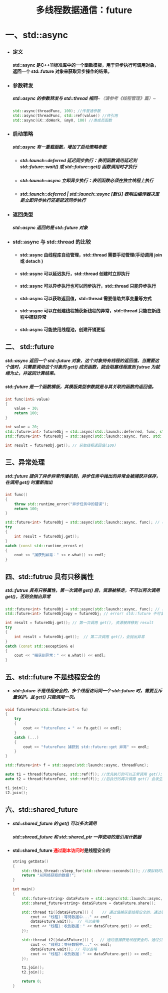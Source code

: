 <h1 align = "center">多线程数据通信：future</h1>

# 一、std::async 

+ ### 定义

  #### std::async 是C++11标准库中的一个函数模板，用于异步执行可调用对象，返回一个 std::future 对象来获取异步操作的结果。 

  

+ ### 参数转发

  ##### std::async 的参数转发与 std::thread 相同<font color='gray'>~（请参考《线程管理》篇）~</font>

  ```c++
  std::async(threadFunc, 100); //传普通参数
  std::async(threadFunc, std::ref(value)) //传引用
  std::async(&X::doWork, &myX, 100) //类成员函数
  ```

  

+ ### 启动策略

  ##### std::async 有一重载函数，增加了启动策略参数

  + ##### std::launch::deferred                                                      延迟同步执行：表明函数调用延迟到 std::future::wait() 或 std::future::get() 函数调用时才执行

  + ##### std::launch::async                                                          立即异步执行：表明函数必须在独立线程上执行

  + ##### std::launch::deferred | std::launch::async           [默认] 表明由编译器决定是立即异步执行还是延迟同步执行

    

+ ### 返回类型

  ##### std::async 返回的是 std::future 对象

  

+ ### std::async  与  std::thread  的比较

  + #### std::async 由线程库自动管理，std::thread 需要手动管理(手动调用 join 或 detach )
  
  + #### std::async 可以延迟执行，std::thread 创建时立即执行
  
  + #### std::async 可以异步执行也可以同步执行，std::thread 只能异步执行
  
  + #### std::async 可以获取返回值，std::thread 需要借助共享变量等方式
  
  + #### std::async 可以在创建线程捕获新线程的异常，std::thread 只能在新线程中捕获异常
  
  + #### std::async 可能使用线程池，创建开销更低
  
  

## 二、 std::future

##### std::async 返回一个 std::future 对象，这个对象持有线程的返回值。当需要这个值时，只需要调用这个对象的 get() 成员函数，就会阻塞线程直到 futrue 为就绪为止，并返回计算结果。

##### std::future 是一个函数模板，其模版类型参数就是与其关联的函数的返回值。

```c++
int func(int& value)
{
	value = 30;
	return 100;
}

int value = 20;
std::future<int> futureObj = std::async(std::launch::deferred, func, std::ref(value)); //延迟到 get() 函数调用时，在当前线程执行
std::future<int> futureObj = std::async(std::launch::async, func, std::ref(value)); // 在新线程执行

int result = futureObj.get(); // 获取线程返回值(100)
```



## 三、异常处理

##### std::future 提供了异步异常传播机制，异步任务中抛出的异常会被捕获并保存，在调用 get() 时重新抛出

```c++
int func()
{
	throw std::runtime_error("异步任务中的错误");
	return 100;
}

std::future<int> futureObj = std::async(std::launch::async, func); // 在新线程执行
try
{
	int result = futureObj.get(); 
}
catch (const std::runtime_error& e)
{
    cout << "捕获到异常：" << e.what() << endl;
}

```



## 四、std::futrue 具有只移属性

##### std::futrue 具有只移属性，第一次调用 get() 后，资源被移走，不可以再次调用 get()，否则会抛出异常

```c++
std::future<int> futureObj = std::async(std::launch::async, func); // 在新线程执行
std::future<int> futureObjCopy = futureObj; // error! std::future 不可复制

int result = futureObj.get(); // 第一次调用 get(), 资源被转移到 result
try
{
	int result = futureObj.get();  // 第二次调用 get()，会抛出异常
}
catch (const std::exception& e)
{
    cout << "捕获到异常：" << e.what() << endl;
}
```



## 五、std::future 不是线程安全的

+ ##### std::future 不是线程安全的，多个线程访问同一个 std::future 时，需要互斥量保护。且 get() 只能调用一次。

```c++
void futureFunc(std::future<int>& fu)
{
	try
	{
		cout << "futureFunc = " << fu.get() << endl;
	}
	catch (...)
	{
		cout << "futureFunc 捕获到 std::future::get 异常" << endl;
	}
}

std::future<int> f = std::async(std::launch::async, threadFunc);

auto t1 = thread(futureFunc, std::ref(f)); //优先执行的可以正常调用 get();
auto t2 = thread(futureFunc, std::ref(f)); //后执行的再次调用 get() 会发生异常;

t1.join();
t2.join();
```



## 六、std::shared_future

+ ##### std::shared_future 的 get() 可以多次调用

  ##### std::shread_future 和 std::shared_ptr 一样使用的是引用计数器

+ #### std::shared_future <font color='red'>通过副本访问时</font>是线程安全的

  ```c++
  string getData()
  {
      std::this_thread::sleep_for(std::chrono::seconds(1)); //模拟耗时操作
      return "从网络获取的数据!";
  }
  
  int main()
  {
      std::future<string> dataFuture = std::async(std::launch::async, getData);
      std::shared_future<string> dataSFuture = dataFuture.share();
  
      std::thread t1([dataSFuture]() {    // 通过值捕获是线程安全的，通过引用捕获不是线程安全的 
          cout << "线程1：等待数据中..." << endl;
          dataSFuture.wait();  // 可以省略
          cout << "线程1：收到数据：" << dataSFuture.get() << endl;
      });
  
      std::thread t2([dataSFuture]() {   // 通过值捕获是线程安全的，通过引用捕获不是线程安全的 
          cout << "线程2：等待数据中..." << endl;
          dataSFuture.wait(); // 可以省略
          cout << "线程2：收到数据：" << dataSFuture.get() << endl;
      });
  
      t1.join();
      t2.join();
  
      return 0;
  }
  ```

  

  
